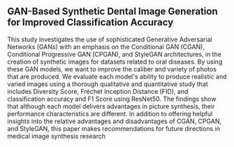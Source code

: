 ## GAN-Based Synthetic Dental Image Generation for Improved Classification Accuracy

This study investigates the use of sophisticated Generative Adversarial Networks (GANs) with an emphasis on the Conditional GAN (CGAN), Conditional Progressive GAN (CPGAN), and StyleGAN architectures, in the creation of synthetic images for datasets related to oral diseases. By using these GAN models, we want to improve the caliber and variety of photos that are produced. We evaluate each model's ability to produce realistic and varied images using a thorough qualitative and quantitative study that includes Diversity Score, Fréchet Inception Distance (FID), and classification accuracy and F1 Score using ResNet50. The findings show that although each model delivers advantages in picture synthesis, their performance characteristics are different. In addition to offering helpful insights into the relative advantages and disadvantages of CGAN, CPGAN, and StyleGAN, this paper makes recommendations for future directions in medical image synthesis research
